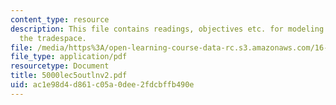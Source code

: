 ```yaml
---
content_type: resource
description: This file contains readings, objectives etc. for modeling and exploring
  the tradespace.
file: /media/https%3A/open-learning-course-data-rc.s3.amazonaws.com/16-892j-space-system-architecture-and-design-fall-2004/ac1e98d4d861c05a0dee2fdcbffb490e_5000lec5outlnv2.pdf
file_type: application/pdf
resourcetype: Document
title: 5000lec5outlnv2.pdf
uid: ac1e98d4-d861-c05a-0dee-2fdcbffb490e
---
```

